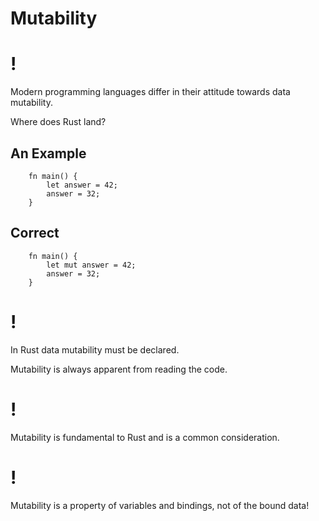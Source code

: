 # Mutability

!
=

Modern programming languages differ in their attitude towards data
mutability.

Where does Rust land?

An Example
----

```rust,does_not_compile, ignore, editable
    fn main() {
        let answer = 42;
        answer = 32;
    }
```
Correct
----
```rust,editable
    fn main() {
        let mut answer = 42;
        answer = 32;
    }
```
!
=

In Rust data mutability must be declared.

Mutability is always apparent from reading the code.

!
=

Mutability is fundamental to Rust and is a common consideration.

!
=

Mutability is a property of variables and bindings, not of the bound
data!
